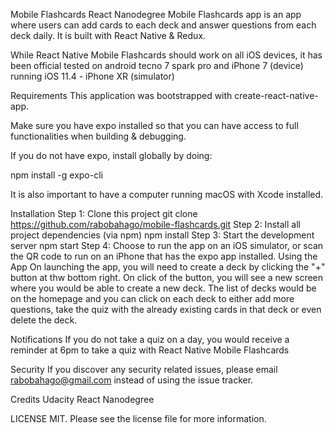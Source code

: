 Mobile Flashcards
React Nanodegree Mobile Flashcards app is an app where users can add cards to each deck and answer questions from each deck daily. It is built with React Native & Redux.

While React Native Mobile Flashcards should work on all iOS devices, it has been official tested on android tecno 7 spark pro and iPhone 7 (device) running iOS 11.4 - iPhone XR (simulator)

Requirements
This application was bootstrapped with create-react-native-app.

Make sure you have expo installed so that you can have access to full functionalities when building & debugging.

If you do not have expo, install globally by doing:

npm install -g expo-cli

It is also important to have a computer running macOS with Xcode installed.

Installation
Step 1: Clone this project git clone https://github.com/rabobahago/mobile-flashcards.git
Step 2: Install all project dependencies (via npm) npm install
Step 3: Start the development server npm start
Step 4: Choose to run the app on an iOS simulator, or scan the QR code to run on an iPhone that has the expo app installed.
Using the App
On launching the app, you will need to create a deck by clicking the "+" button at thw bottom right. On click of the button, you will see a new screen where you would be able to create a new deck. The list of decks would be on the homepage and you can click on each deck to either add more questions, take the quiz with the already existing cards in that deck or even delete the deck.

Notifications
If you do not take a quiz on a day, you would receive a reminder at 6pm to take a quiz with React Native Mobile Flashcards

Security
If you discover any security related issues, please email rabobahago@gmail.com instead of using the issue tracker.

Credits
Udacity React Nanodegree

LICENSE
MIT. Please see the license file for more information.
